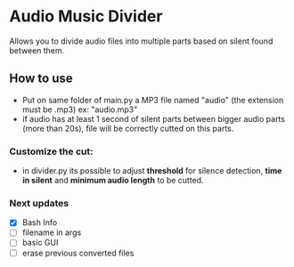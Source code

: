 # Audio Music Divider

Allows you to divide audio files into multiple parts based on silent found between them.


## How to use

- Put on same folder of main.py a MP3 file named "audio" (the extension must be .mp3)
ex: "audio.mp3"
- if audio has at least 1 second of silent parts between bigger audio parts (more than 20s), file will be correctly cutted on this parts.

### Customize the cut:

- in divider.py its possible to adjust **threshold** for silence detection, **time in silent** and **minimum audio length** to be cutted.

### Next updates
- [X] Bash Info
- [ ] filename in args
- [ ] basic GUI
- [ ] erase previous converted files
